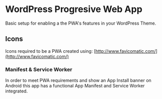 # WordPress Progresive Web App

Basic setup for enabling a the PWA's features in your WordPress Theme. 

## Icons

Icons required to be a PWA created using: [http://www.favicomatic.com/](http://www.favicomatic.com/)

### Manifest & Service Worker

In order to meet PWA requirements and show an App Install banner on Android this app has a functional App Manifest and Service Worker integrated.